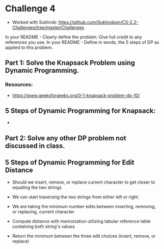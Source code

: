 # Challenge 4
* Worked with Sukhrob: https://github.com/Sukhrobjon/CS-2.2-Challenges/tree/master/Challenges

In your README - Clearly define the problem. Give full credit to any references you use.
In your README - Define in words, the 5 steps of DP as applied to this problem.

## Part 1: Solve the Knapsack Problem using Dynamic Programming.

### Resources:
* https://www.geeksforgeeks.org/0-1-knapsack-problem-dp-10/

## 5 Steps of Dynamic Programming for Knapsack:

*

## Part 2: Solve any other DP problem not discussed in class.

## 5 Steps of Dynamic Programming for Edit Distance
* Should we insert, remove, or replace current character to get closer to equating the two strings

* We can start traversing the two strings from either left or right.

* We are taking the minimum number edits between inserting, removing, or replacing, current character

* Compute distance with memoization utilizing tabular reference table containing both string's values

* Return the minimum between the three edit choices (insert, remove, or replace)
